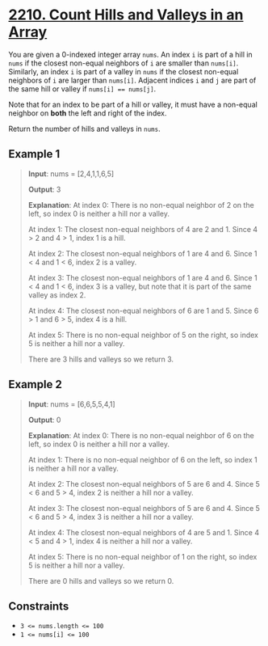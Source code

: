 # [2210. Count Hills and Valleys in an Array](https://leetcode.com/problems/count-hills-and-valleys-in-an-array/description)

You are given a 0-indexed integer array `nums`. An index `i` is part of a hill in `nums` if the closest non-equal neighbors of `i` are smaller than `nums[i]`. Similarly, an index `i` is part of a valley in `nums` if the closest non-equal neighbors of `i` are larger than `nums[i]`. Adjacent indices `i` and `j` are part of the same hill or valley if `nums[i] == nums[j]`.

Note that for an index to be part of a hill or valley, it must have a non-equal neighbor on **both** the left and right of the index.

Return the number of hills and valleys in `nums`.

## Example 1

> **Input**: nums = [2,4,1,1,6,5]
>
> **Output**: 3
>
> **Explanation**:
> At index 0: There is no non-equal neighbor of 2 on the left, so index 0 is neither a hill nor a valley.
>
> At index 1: The closest non-equal neighbors of 4 are 2 and 1. Since 4 > 2 and 4 > 1, index 1 is a hill. 
>
> At index 2: The closest non-equal neighbors of 1 are 4 and 6. Since 1 < 4 and 1 < 6, index 2 is a valley.
>
> At index 3: The closest non-equal neighbors of 1 are 4 and 6. Since 1 < 4 and 1 < 6, index 3 is a valley, but note that it is part of the same valley as index 2.
>
>At index 4: The closest non-equal neighbors of 6 are 1 and 5. Since 6 > 1 and 6 > 5, index 4 is a hill.
>
> At index 5: There is no non-equal neighbor of 5 on the right, so index 5 is neither a hill nor a valley. 
>
>There are 3 hills and valleys so we return 3.

## Example 2

> **Input**: nums = [6,6,5,5,4,1]
>
> **Output**: 0
>
> **Explanation**:
> At index 0: There is no non-equal neighbor of 6 on the left, so index 0 is neither a hill nor a valley.
>
> At index 1: There is no non-equal neighbor of 6 on the left, so index 1 is neither a hill nor a valley.
>
> At index 2: The closest non-equal neighbors of 5 are 6 and 4. Since 5 < 6 and 5 > 4, index 2 is neither a hill nor a valley.
>
> At index 3: The closest non-equal neighbors of 5 are 6 and 4. Since 5 < 6 and 5 > 4, index 3 is neither a hill nor a valley.
>
> At index 4: The closest non-equal neighbors of 4 are 5 and 1. Since 4 < 5 and 4 > 1, index 4 is neither a hill nor a valley.
> 
> At index 5: There is no non-equal neighbor of 1 on the right, so index 5 is neither a hill nor a valley.
>
> There are 0 hills and valleys so we return 0.
 
## Constraints

- `3 <= nums.length <= 100`
- `1 <= nums[i] <= 100`